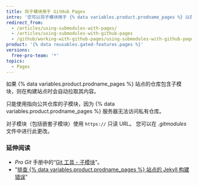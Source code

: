 ```yaml
---
title: 将子模块用于 GitHub Pages
intro: '您可以将子模块用于 {% data variables.product.prodname_pages %} 以在站点代码中包含其他项目。'
redirect_from:
  - /articles/using-submodules-with-pages/
  - /articles/using-submodules-with-github-pages
  - /github/working-with-github-pages/using-submodules-with-github-pages
product: '{% data reusables.gated-features.pages %}'
versions:
  free-pro-team: '*'
topics:
  - Pages
---
```


如果 {% data variables.product.prodname_pages %} 站点的仓库包含子模块，则在构建站点时会自动拉取其内容。

只能使用指向公共仓库的子模块，因为 {% data variables.product.prodname_pages %} 服务器无法访问私有仓库。

对子模块（包括嵌套子模块）使用 `https://` 只读 URL。 您可以在 _.gitmodules_ 文件中进行此更改。

### 延伸阅读

- _Pro Git_ 手册中的“[Git 工具 - 子模块](https://git-scm.com/book/en/Git-Tools-Submodules)”。
- "[排查 {% data variables.product.prodname_pages %} 站点的 Jekyll 构建错误](/articles/troubleshooting-jekyll-build-errors-for-github-pages-sites)"

